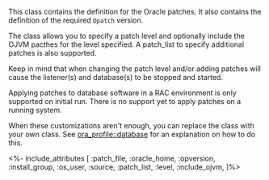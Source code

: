 This class contains the definition for the Oracle patches. It also contains the definition of the required `Opatch` version.

The class allows you to specify a patch level and optionally include the OJVM pacthes for the level specified.
A patch_list to specify additional patches is also supported.

Keep in mind that when changing the patch level and/or adding patches will cause the listener(s) and database(s) to be stopped and started.

Applying patches to database software in a RAC environment is only supported on initial run.
There is no support yet to apply patches on a running system.

When these customizations aren't enough, you can replace the class with your own class. See [ora_profile::database](./database.html) for an explanation on how to do this.

<%- include_attributes [
  :patch_file,
  :oracle_home,
  :opversion,
  :install_group,
  :os_user,
  :source,
  :patch_list,
  :level,
  :include_ojvm,
]%>

